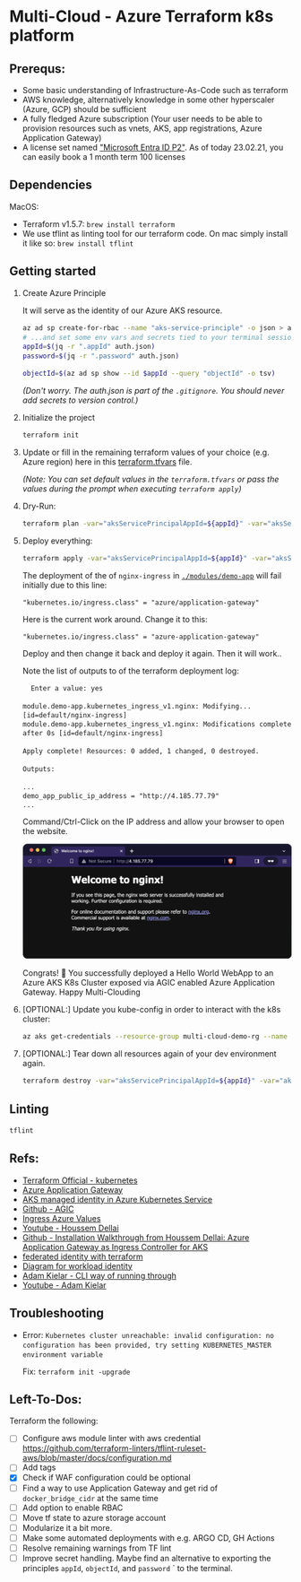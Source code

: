 # Multi-Cloud - Azure Terraform k8s platform

## Prerequs:

- Some basic understanding of Infrastructure-As-Code such as terraform
- AWS knowledge, alternatively knowledge in some other hyperscaler (Azure, GCP) should be sufficient
- A fully fledged Azure subscription (Your user needs to be able to provision resources such as vnets, AKS, app registrations, Azure Application Gateway)
- A license set named ["Microsoft Entra ID P2"](https://www.microsoft.com/en-us/security/business/microsoft-entra-pricing?market=de). As of today 23.02.21, you can easily book a 1 month term 100 licenses

## Dependencies

MacOS:

- Terraform v1.5.7: `brew install terraform`
- We use tflint as linting tool for our terraform code. On mac simply install it like so: `brew install tflint`

## Getting started

1. Create Azure Principle

   It will serve as the identity of our Azure AKS resource.

   ```sh
   az ad sp create-for-rbac --name "aks-service-principle" -o json > auth.json
   # ...and set some env vars and secrets tied to your terminal session only.
   appId=$(jq -r ".appId" auth.json)
   password=$(jq -r ".password" auth.json)
   ```

   ```sh
   objectId=$(az ad sp show --id $appId --query "objectId" -o tsv)
   ```

   _(Don't worry. The auth.json is part of the `.gitignore`. You should never add secrets to version control.)_

2. Initialize the project

   ```sh
   terraform init
   ```

3. Update or fill in the remaining terraform values of your choice (e.g. Azure region) here in this [terraform.tfvars](./terraform.tfvars) file.

   _(Note: You can set default values in the `terraform.tfvars` or pass the values during the prompt when executing `terraform apply`)_

4. Dry-Run:

   ```sh
   terraform plan -var="aksServicePrincipalAppId=${appId}" -var="aksServicePrincipalClientSecret=${password}" -var="aksServicePrincipalObjectId"=${objectId}
   ```

5. Deploy everything:

   ```sh
   terraform apply -var="aksServicePrincipalAppId=${appId}" -var="aksServicePrincipalClientSecret=${password}" -var="aksServicePrincipalObjectId"=${objectId}
   ```

   The deployment of the of `nginx-ingress` in [`./modules/demo-app`](./modules/demo-app/) will fail initially due to this line:

   ```
   "kubernetes.io/ingress.class" = "azure/application-gateway"
   ```

   Here is the current work around. Change it to this:

   ```
   "kubernetes.io/ingress.class" = "azure-application-gateway"
   ```

   Deploy and then change it back and deploy it again. Then it will work..

   Note the list of outputs to of the terraform deployment log:

   ```
     Enter a value: yes

   module.demo-app.kubernetes_ingress_v1.nginx: Modifying... [id=default/nginx-ingress]
   module.demo-app.kubernetes_ingress_v1.nginx: Modifications complete after 0s [id=default/nginx-ingress]

   Apply complete! Resources: 0 added, 1 changed, 0 destroyed.

   Outputs:

   ...
   demo_app_public_ip_address = "http://4.185.77.79"
   ...

   ```

   Command/Ctrl-Click on the IP address and allow your browser to open the website.

   ![](./images/browser-nginx.png)

   Congrats! 🥳 You successfully deployed a Hello World WebApp to an Azure AKS K8s Cluster exposed via AGIC enabled Azure Application Gateway. Happy Multi-Clouding

6. [OPTIONAL:] Update you kube-config in order to interact with the k8s cluster:

   ```sh
   az aks get-credentials --resource-group multi-cloud-demo-rg --name aksdev
   ```

7. [OPTIONAL:] Tear down all resources again of your dev environment again.
   ```sh
   terraform destroy -var="aksServicePrincipalAppId=${appId}" -var="aksServicePrincipalClientSecret=${password}" -var="aksServicePrincipalObjectId"=${objectId}
   ```

## Linting

```sh
tflint
```

## Refs:

- [Terraform Official - kubernetes](https://developer.hashicorp.com/terraform/tutorials/kubernetes/aks)
- [Azure Application Gateway](https://github.com/Azure/application-gateway-kubernetes-ingress/blob/master/docs/setup/install-new.md)
- [AKS managed identity in Azure Kubernetes Service ](https://learn.microsoft.com/en-us/azure/aks/use-managed-identity?source=recommendations)
- [Github - AGIC](https://github.com/Azure/application-gateway-kubernetes-ingress)
- [Ingress Azure Values](https://artifacthub.io/packages/helm/azure-application-gateway-kubernetes-ingress/ingress-azure?modal=values)
- [Youtube - Houssem Dellai](https://www.youtube.com/watch?v=PngRsyHyYQE)
- [Github - Installation Walkthrough from Houssem Dellai: Azure Application Gateway as Ingress Controller for AKS](https://github.com/HoussemDellai/docker-kubernetes-course/tree/main/35_app_gateway_ingress)
- [federated identity with terraform](https://registry.terraform.io/providers/hashicorp/azurerm/latest/docs/guides/aks_workload_identity)
- [Diagram for workload identity](https://azure.github.io/AKS-DevSecOps-Workshop/modules/Module1/lab-workloadidentity.html)
- [Adam Kielar - CLI way of running through](https://www.adamkielar.pl/posts/how-to-use-an-azure-ad-workload-identity-on-azure-kubernetes-service/)
- [Youtube - Adam Kielar](https://www.youtube.com/watch?v=vEqvEYEl8EM)

## Troubleshooting

- Error: `Kubernetes cluster unreachable: invalid configuration: no configuration has been provided, try setting KUBERNETES_MASTER environment variable`

  Fix: `terraform init -upgrade`

## Left-To-Dos:

Terraform the following:

- [ ] Configure aws module linter with aws credential https://github.com/terraform-linters/tflint-ruleset-aws/blob/master/docs/configuration.md
- [ ] Add tags
- [x] Check if WAF configuration could be optional
- [ ] Find a way to use Application Gateway and get rid of `docker_bridge_cidr` at the same time
- [ ] Add option to enable RBAC
- [ ] Move tf state to azure storage account
- [ ] Modularize it a bit more.
- [ ] Make some automated deployments with e.g. ARGO CD, GH Actions
- [ ] Resolve remaining warnings from TF lint
- [ ] Improve secret handling. Maybe find an alternative to exporting the principles `appId`, `objectId`, and `password` ` to the terminal.
